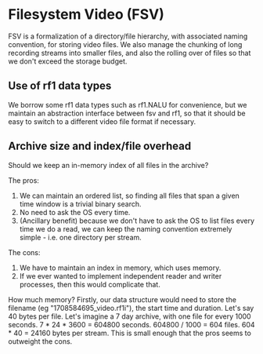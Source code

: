 # Filesystem Video (FSV)

FSV is a formalization of a directory/file hierarchy, with associated naming
convention, for storing video files. We also manage the chunking of long
recording streams into smaller files, and also the rolling over of files so that
we don't exceed the storage budget.

## Use of rf1 data types

We borrow some rf1 data types such as rf1.NALU for convenience, but we maintain
an abstraction interface between fsv and rf1, so that it should be easy to
switch to a different video file format if necessary.

## Archive size and index/file overhead

Should we keep an in-memory index of all files in the archive?

The pros:

1. We can maintain an ordered list, so finding all files that span a given time
   window is a trivial binary search.
2. No need to ask the OS every time.
3. (Ancillary benefit) because we don't have to ask the OS to list files every
   time we do a read, we can keep the naming convention extremely simple - i.e.
   one directory per stream.

The cons:

1. We have to maintain an index in memory, which uses memory.
2. If we ever wanted to implement independent reader and writer processes, then
   this would complicate that.

How much memory? Firstly, our data structure would need to store the filename
(eg "1708584695_video.rf1i"), the start time and duration. Let's say 40 bytes
per file. Let's imagine a 7 day archive, with one file for every 1000 seconds.
7 \* 24 \* 3600 = 604800 seconds. 604800 / 1000 = 604 files. 604 \* 40 = 24160
bytes per stream. This is small enough that the pros seems to outweight the
cons.
